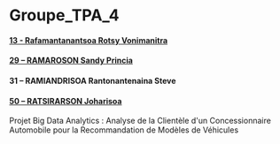 # Groupe_TPA_4

#### [13 - Rafamantanantsoa Rotsy Vonimanitra](https://github.com/rotsyrotsy)
#### [29 – RAMAROSON Sandy Princia](https://github.com/Princia08)
#### 31 – RAMIANDRISOA Rantonantenaina Steve
#### [50 – RATSIRARSON Joharisoa](https://github.com/Junx2001)

Projet Big Data Analytics : Analyse de la Clientèle d'un Concessionnaire Automobile pour la Recommandation de Modèles de Véhicules
